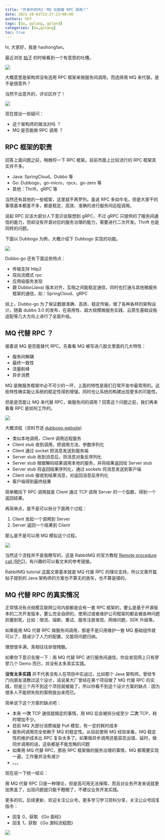 ```yaml
---
title: "开发中的坑2：MQ 也能做 RPC 调用？"
date: 2021-10-01T23:27:21+08:00
authors: hhf
tags: [Go, golang, goland]
categories: [Go,golang]
toc: true
---
```


hi, 大家好，我是 haohongfan。

最近浏览 [帖子](https://www.toutiao.com/w/a1702697615869956/ "帖子") 的时候看到一个有意思的吐槽。

![](https://cdn.jsdelivr.net/gh/georgehao/img/mq_rpc100.png)

大概意思是架构师没有选用 RPC 框架来做服务间调用，而选择用 MQ 来代替。是不是很意外？

当然不出意外的，评论区炸了！

![](https://cdn.jsdelivr.net/gh/georgehao/img/mq_rpc_haojiah.png)

现在提出一些疑问：

- 这个架构师的做法对吗 ？
- MQ 是否能做 RPC 调用 ？

## RPC 框架的职责

回答上面问题之前，稍微捋一下 RPC 框架。目前市面上比较流行的 RPC 框架其实并不多。

- Java: SpringCloud，Dubbo 等
- Go: Dubbogo，go-micro，rpcx，go-zero 等
- 其他：Thrift，gRPC 等

当然还有其他的一些框架，这里就不再罗列。虽说 RPC 多如牛毛，但是大家干的事情基本都差不多，都是稳定，高效、准确的进行服务间远程调用。

说起 RPC 应该大部分人下意识会联想到 gRPC，不过 gRPC 只提供的了服务间通信的能力，但却没有开源对应的服务治理的能力，需要进行二次开发。Thrift 也是同样的问题。

下面以 Dubbogo 为例，大概介绍下 Dubbogo 实现的功能。

![](https://cdn.jsdelivr.net/gh/georgehao/img/dubbgozhili1.png)

Dubbo-go 还有下面这些特点：

- 传输支持 http2
- 双向流模式 rpc
- 应用级服务发现
- 跟 Dubbo(Java) 版本对齐，互相之间能稳定通信，同时也打通与其他微服务框架的通信，如：SpringCloud、gRPC

综上，Dubbo-go 为了保证数据准确、高效、稳定传输，做了各种各样的架构设计。随着 dubbo 3.0 的发布，在易用性、超大规模微服务实践、云原生基础设施适配等几大方向上进行了全面升级。

## MQ 代替 RPC ？

接着说 MQ 是否能替代 RPC。先看看 MQ 被写进八股文里面的几大特性：

- 服务间解耦
- 最终一致性
- 流量削峰
- 异步消费

MQ 是微服务框架中必不可少的一环，上面的特性是我们日常开发中最常用的。这些特性确实能让系统的稳定性得到增强，同时也让系统的构建出现更多的可能性。

但是是否能让 MQ 来代替 RPC，做服务间的调用？回答这个问题之前，我们再来看看 RPC 是如何工作的。

![](https://cdn.jsdelivr.net/gh/georgehao/img/rpc_flow1.png)

大概流程（资料节选 [dubbogo website](https://dubbo.apache.org/zh/blog/2019/01/07/%E6%B5%85%E8%B0%88-rpc/ "dubbogo website"))

- 类似本地调用，Client 调用远程服务
- Client stub 收到调用，把调用方法、参数序列化
- Client 通过 socket 把消息发送到服务端
- Server stub 收到消息后，将消息对象反序列化
- Server stub 根据解码结果调用本地的服务，并将结果返回给 Server stub
- Server stub 将返回结果序列化，通过 sockets 将消息发送到客户端
- Client stub 接收到结果消息，对返回消息反序列化
- 客户端得到最终结果

简单概括下 RPC 调用就是 Client 通过 TCP 调用 Server 的一个函数，得到一个返回结果。

再简单点，是不是可以拆分下面两个过程：

1. Client 发起一个调用到 Server
2. Server 返回一个结果到 Client

那么是不是可以用 MQ 模拟这个过程。

![](https://cdn.jsdelivr.net/gh/georgehao/img/mq_rpc_flow3.png)

当然这个流程并不是我瞎写的，这是 RabbitMQ 的官方教程 [Remote procedure call (RPC)](https://www.rabbitmq.com/tutorials/tutorial-six-python.html "Remote procedure call (RPC)")，有兴趣的可以看文末的参考链接。

RabbitMQ tutorial 这篇文章基本就是 MQ 代替 RPC 的理论支持，所以文章开篇帖子提到的 Java 架构师的方案也不算无的放矢，也不算是错的。

## MQ 代替 RPC 的真实情况

正常情况有点规模互联网公司内部都是会有一套 RPC 框架的，要么是基于开源版本的二次开发版本，要么完全自研的，使用过或者维护公司框架的都会被各种问题折磨到死，比如：限流、熔断、重试、服务注册发现、网络问题，SDK 升级等。

如果能用 MQ 代替 RPC 做服务间调用，那是不是只用维护一套 MQ 基础组件就可以了，既减少了人力的配置，又能将问题归纳。

理想很丰满，真相往往却很残酷。

如果你下意识去搜一下：用 MQ 代替 RPC 进行服务间通信，你会发现网上只有寥寥几个 Demo 而已，并没有太多真实实践。

**没有太多实践** 并不代表没有人在项目中实战过，比如那个 Java 架构师。曾经专门向朋友请教过这个设计，话说某大厂曾经在某个项目做了 MQ 代替 RPC 的实践，但是三个月不到这个项目就被毙了。所以你看不到这个设计方案的缺点：因为很多人不能把失败的案例放出来而已。

简单说下这个方案的缺点吧：

- 本来 **一次** TCP 通信就搞定的事情，用 MQ 后会被拆分成至少 **二次** TCP，耗时增加不少。
- 目前 MQ 大部分消费端是 Pull 模型，有一定的耗时成本
- 服务间调用完全依赖于 MQ 的稳定性。从目前使用 MQ 经验来看，MQ 稳定性的维护成本比 RPC 复杂太多了。如果做异步调用还能容忍出错、延时，做同步调用的话，这些都是不能忽略的问题
- 如果用 MQ 代替 RPC，那些 RPC 框架做的服务治理的事情，MQ 都需要实现一遍，工作量并没有减少
- 。。。

现在说一下统一结论：

用 MQ 代替 RPC 只是一种理论，但是高可用无法保障，而且对业务开发来说就更加黑盒了，出现问题就只能干瞪眼了，不建议业务开发实践。

更多的坑，后续更新，欢迎关注公众号。更多学习学习资料分享，关注公众号回复指令：

* 回复 0，获取 《Go 面经》
* 回复 1，获取 《Go 源码流程图》

![](https://cdn.jsdelivr.net/gh/georgehao/img/me.png)